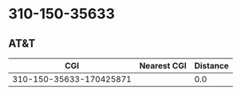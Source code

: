 # 310-150-35633
## AT&T


| CGI | Nearest CGI | Distance |
|-----|-------------|----------|
| 310-150-35633-170425871 |  | 0.0 |
